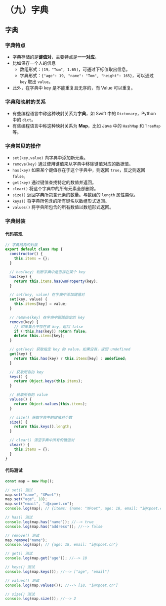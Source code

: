 # （九）字典

## 字典

### 字典特点

- 字典存储的是**键值对**，主要特点是**一一对应**。
- 比如保存一个人的信息
  - 数组形式：`[19，"Tom", 1.65]`，可通过下标值取出信息。
  - 字典形式：`{"age": 19, "name": "Tom", "height": 165}`，可以通过 `key` 取出 `value`。
- 此外，在字典中 key 是不能重复且无序的，而 Value 可以重复。

### 字典和映射的关系

- 有些编程语言中称这种映射关系为**字典**，如 Swift 中的 `Dictonary`，Python 中的 `dict`。
- 有些编程语言中称这种映射关系为 **Map**，比如 Java 中的 `HashMap` 和 `TreeMap` 等。

### 字典常见的操作

- `set(key,value)` 向字典中添加新元素。
- `remove(key)` 通过使用键值来从字典中移除键值对应的数据值。
- `has(key)` 如果某个键值存在于这个字典中，则返回 `true`，反之则返回 `false`。
- `get(key)` 通过键值查找特定的数值并返回。
- `clear()` 将这个字典中的所有元素全部删除。
- `size()` 返回字典所包含元素的数量。与数组的 `length` 属性类似。
- `keys()` 将字典所包含的所有键名以数组形式返回。
- `values()` 将字典所包含的所有数值以数组形式返回。

### 字典封装

#### 代码实现

```js
// 字典结构的封装
export default class Map {
  constructor() {
    this.items = {};
  }

  // has(key) 判断字典中是否存在某个 key
  has(key) {
    return this.items.hasOwnProperty(key);
  }

  // set(key, value) 在字典中添加键值对
  set(key, value) {
    this.items[key] = value;
  }

  // remove(key) 在字典中删除指定的 key
  remove(key) {
    // 如果集合不存在该 key，返回 false
    if (!this.has(key)) return false;
    delete this.items[key];
  }

  // get(key) 获取指定 key 的 value，如果没有，返回 undefined
  get(key) {
    return this.has(key) ? this.items[key] : undefined;
  }

  // 获取所有的 key
  keys() {
    return Object.keys(this.items);
  }

  // 获取所有的 value
  values() {
    return Object.values(this.items);
  }

  // size() 获取字典中的键值对个数
  size() {
    return this.keys().length;
  }

  // clear() 清空字典中所有的键值对
  clear() {
    this.items = {};
  }
}
```

#### 代码测试

```js
const map = new Map();

// set() 测试
map.set("name", "XPoet");
map.set("age", 18);
map.set("email", "i@xpoet.cn");
console.log(map); // {items: {name: "XPoet", age: 18, email: "i@xpoet.cn"}}

// has() 测试
console.log(map.has("name")); //--> true
console.log(map.has("address")); //--> false

// remove() 测试
map.remove("name");
console.log(map); // {age: 18, email: "i@xpoet.cn"}

// get() 测试
console.log(map.get("age")); //--> 18

// keys() 测试
console.log(map.keys()); //--> ["age", "email"]

// values() 测试
console.log(map.values()); //--> [18, "i@xpoet.cn"]

// size() 测试
console.log(map.size()); //--> 2
```
